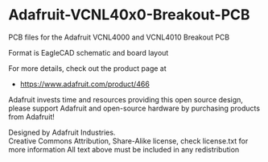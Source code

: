 # Adafruit-VCNL40x0-Breakout-PCB
PCB files for the Adafruit VCNL4000 and VCNL4010 Breakout PCB

Format is EagleCAD schematic and board layout

For more details, check out the product page at

  * https://www.adafruit.com/product/466

Adafruit invests time and resources providing this open source design, 
please support Adafruit and open-source hardware by purchasing 
products from Adafruit!

Designed by Adafruit Industries.  
Creative Commons Attribution, Share-Alike license, check license.txt for more information
All text above must be included in any redistribution